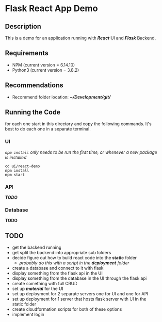# Flask React App Demo #

## Description ##
This is a demo for an application running with ***React*** UI and ***Flask*** Backend.

## Requirements ##
- NPM (current version = 6.14.10)
- Python3 (current version = 3.8.2)

## Recommendations ##
- Recommend folder location: ***~/Development/git/***

## Running the Code ##
for each one start in this directory and copy the following commands. It's best to do each one in a separate terminal.

### UI ###
*`npm install` only needs to be run the first time, or whenever a new package is installed.*
```
cd ui/react-demo
npm install
npm start
```

### API ###
***TODO***

### Database ###
**TODO**

## TODO ##
- get the backend running
- get split the backend into appropriate sub folders
- decide figure out how to build react code into the **static** folder 
    - *probably do this with a script in the ***deployment*** folder*
- create a database and connect to it with flask
- display something from the flask api in the UI
- display something from the database in the UI through the flask api
- create something with full CRUD
- set up ***material*** for the UI
- set up deployment for 2 separate servers one for UI and one for API
- set up deployment for 1 server that hosts flask server with UI in the static folder
- create cloudformation scripts for both of these options
- implement login